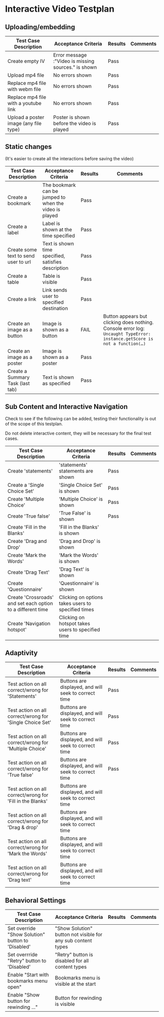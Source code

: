 # Interactive Video Testplan

## Uploading/embedding 

Test Case Description                 | Acceptance Criteria                                 | Results | Comments
------------------------------------- | ----------------------------------------------------| --------| --------
Create empty IV                       | Error message :"Video is missing sources." is shown | Pass    |  
Upload mp4 file  		                  | No errors shown                                     | Pass    |
Replace mp4 file with webm file       | No errors shown                                     | Pass    |
Replace mp4 file with a youtube link  | No errors shown                                     | Pass    |
Upload a poster image (any file type) | Poster is shown before the video is played          | Pass    |


## Static changes

(It's easier to create all the interactions before saving the video) 

Test Case Description                 | Acceptance Criteria                                    | Results | Comments
------------------------------------- | -------------------------------------------------------| --------| --------
Create a bookmark                     | The bookmark can be jumped to when the video is played | Pass    |
Create a label                        | Label is shown at the time specified                   | Pass    |
Create some text to send user to url  | Text is shown time specified, satisfies description    | Pass    |
Create a table                        | Table is visible                                       | Pass    |
Create a link                         | Link sends user to specified destination               | Pass    |
Create an image as a button           | Image is shown as a button                             | FAIL    | Button appears but clicking does nothing. Console error log: ```Uncaught TypeError: instance.getScore is not a function(…)```
Create an image as a poster           | Image is shown as a poster                             | Pass    |
Create a Summary Task (last tab)      | Text is shown as specified                             | Pass    |



## Sub Content and Interactive Navigation

Check to see if the following can be added, testing their functionality is out of the scope of this testplan. 

Do not delete interactive content, they will be necessary for the final test cases.


Test Case Description        | Acceptance Criteria               | Results | Comments
---------------------------- | ----------------------------------| --------| --------
Create 'statements'          | 'statements' statements are shown | Pass    |
Create a 'Single Choice Set' | 'Single Choice Set' is shown      | Pass    |
Create 'Multiple Choice'     | 'Multiple Choice' is shown        | Pass    |
Create 'True false'          | 'True False' is shown             | Pass    |
Create 'Fill in the Blanks'  | 'Fill in the Blanks' is shown     |
Create 'Drag and Drop'       | 'Drag and Drop' is shown          |
Create 'Mark the Words'      | 'Mark the Words' is shown         |
Create 'Drag Text'           | 'Drag Text' is shown              |
Create 'Questionnaire'       | 'Questionnaire' is shown          |
Create 'Crossroads' and set each option to a different time | Clicking on options takes users to specified times
Create 'Navigation hotspot'  | Clicking on hotspot takes users to specified time

## Adaptivity

Test Case Description                                     | Acceptance Criteria                         | Results | Comments
--------------------------------------------------------- | --------------------------------------------| --------| --------
Test action on all correct/wrong for 'Statements'         | Buttons are displayed, and will seek to correct time | Pass    |
Test action on all correct/wrong for 'Single Choice Set'  | Buttons are displayed, and will seek to correct time | Pass    |
Test action on all correct/wrong for 'Multiple Choice'    | Buttons are displayed, and will seek to correct time | Pass    |
Test action on all correct/wrong for 'True false'         | Buttons are displayed, and will seek to correct time | Pass    |
Test action on all correct/wrong for 'Fill in the Blanks' | Buttons are displayed, and will seek to correct time |         |
Test action on all correct/wrong for 'Drag & drop'        | Buttons are displayed, and will seek to correct time |         |
Test action on all correct/wrong for 'Mark the Words'     | Buttons are displayed, and will seek to correct time |         |
Test action on all correct/wrong for 'Drag text'          | Buttons are displayed, and will seek to correct time |         | 

## Behavioral Settings


Test Case Description | Acceptance Criteria | Results | Comments
--------------------- | --------------------| --------| --------
Set override "Show Solution" button to 'Disabled'| "Show Solution" button not visible for any sub content types
Set overrride "Retry" button to 'Disabled' | "Retry" button is disabled for all content types
Enable "Start with bookmarks menu open" | Bookmarks menu is visible at the start
Enable "Show button for rewinding ..." | Button for rewinding is visible
